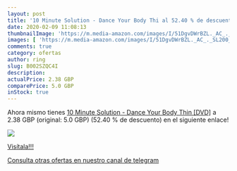 ```yaml
---
layout: post
title: '10 Minute Solution - Dance Your Body Thi al 52.40 % de descuento'
date: 2020-02-09 11:08:13
thumbnailImage: 'https://m.media-amazon.com/images/I/51DgvDWrBZL._AC_._SL200_.jpg'
images: [ 'https://m.media-amazon.com/images/I/51DgvDWrBZL._AC_._SL200_.jpg' ]
comments: true
category: ofertas
author: ring
slug: B002SZQC4I
description:
actualPrice: 2.38 GBP
comparePrice: 5.0 GBP
inStock: true
---
```


Ahora mismo tienes [10 Minute Solution - Dance Your Body Thin [DVD]](https://www.amazon.com/dp/B002SZQC4I/?tag=redken08-20) a 2.38 GBP (original: 5.0 GBP) (52.40 %  de descuento) en el siguiente enlace!

[![](https://m.media-amazon.com/images/I/51DgvDWrBZL._AC_._SL200_.jpg)](https://www.amazon.com/dp/B002SZQC4I/?tag=redken08-20)

[Visítala!!!](https://www.amazon.com/dp/B002SZQC4I/?tag=redken08-20)

[Consulta otras ofertas en nuestro canal de telegram](https://t.me/s/ofertas25)

